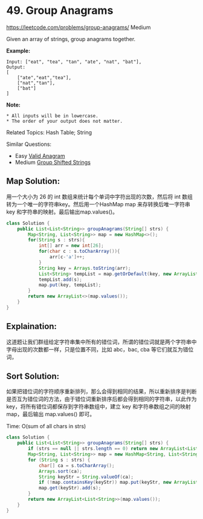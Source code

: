 # 49. Group Anagrams
<https://leetcode.com/problems/group-anagrams/>
Medium

Given an array of strings, group anagrams together.

**Example:**

    Input: ["eat", "tea", "tan", "ate", "nat", "bat"],
    Output:
    [
        ["ate","eat","tea"],
        ["nat","tan"],
        ["bat"]
    ]

**Note:**

    * All inputs will be in lowercase.
    * The order of your output does not matter.

Related Topics: Hash Table; String

Similar Questions: 

* Easy [Valid Anagram](https://leetcode.com/problems/valid-anagram/)
* Medium [Group Shifted Strings](https://leetcode.com/problems/group-shifted-strings/)


## Map Solution: 
用一个大小为 26 的 int 数组来统计每个单词中字符出现的次数，然后将 int 数组转为一个唯一的字符串key。然后用一个HashMap map 来存转换后唯一字符串 key 和字符串的映射。最后输出map.values()。

```java
class Solution {
    public List<List<String>> groupAnagrams(String[] strs) {
        Map<String, List<String>> map = new HashMap<>();
        for(String s : strs){
            int[] arr = new int[26];
            for(char c : s.toCharArray()){
                arr[c-'a']++;
            }
            String key = Arrays.toString(arr);
            List<String> tempList = map.getOrDefault(key, new ArrayList<String>());
            tempList.add(s);
            map.put(key, tempList);
        }
        return new ArrayList<>(map.values());
    }
}
```

## Explaination:
这道题让我们群组给定字符串集中所有的错位词，所谓的错位词就是两个字符串中字母出现的次数都一样，只是位置不同，比如 abc，bac, cba 等它们就互为错位词，

## Sort Solution: 
如果把错位词的字符顺序重新排列，那么会得到相同的结果，所以重新排序是判断是否互为错位词的方法，由于错位词重新排序后都会得到相同的字符串，以此作为 key，将所有错位词都保存到字符串数组中，建立 key 和字符串数组之间的映射 map，最后输出 map.values() 即可。


Time: O(sum of all chars in strs)

```java
class Solution {
    public List<List<String>> groupAnagrams(String[] strs) {
        if (strs == null || strs.length == 0) return new ArrayList<List<String>>();
        Map<String, List<String>> map = new HashMap<String, List<String>>();
        for (String s : strs) {
            char[] ca = s.toCharArray();
            Arrays.sort(ca);
            String keyStr = String.valueOf(ca);
            if (!map.containsKey(keyStr)) map.put(keyStr, new ArrayList<String>());
            map.get(keyStr).add(s);
        }
        return new ArrayList<List<String>>(map.values());
    }
}
```